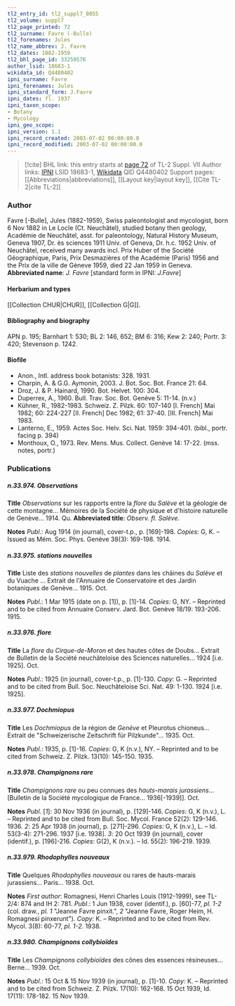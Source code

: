```yaml
---
tl2_entry_id: tl2_suppl7_0055
tl2_volume: suppl7
tl2_page_printed: 72
tl2_surname: Favre (-Bulle)
tl2_forenames: Jules
tl2_name_abbrev: J. Favre
tl2_dates: 1882-1959
tl2_bhl_page_id: 33259576
author_lsid: 18683-1
wikidata_id: Q4480402
ipni_surname: Favre
ipni_forenames: Jules
ipni_standard_form: J.Favre
ipni_dates: fl. 1937
ipni_taxon_scope: 
- Botany
- Mycology
ipni_geo_scope: 
ipni_version: 1.1
ipni_record_created: 2003-07-02 00:00:00.0
ipni_record_modified: 2003-07-02 00:00:00.0
---
```


> [!cite] BHL link: this entry starts at [page 72](https://www.biodiversitylibrary.org/page/33259576) of TL-2 Suppl. VII
> Author links: [IPNI](https://www.ipni.org/a/18683-1) LSID 18683-1, [Wikidata](https://www.wikidata.org/wiki/Q4480402) QID Q4480402
> Support pages: [[Abbreviations|abbreviations]], [[Layout key|layout key]], [[Cite TL-2|cite TL-2]]

### Author

Favre \[-Bulle\], Jules (1882-1959), Swiss paleontologist and mycologist, born 6 Nov 1882 in Le Locle (Ct. Neuchâtel), studied botany then geology, Académie de Neuchâtel, asst. for paleontology, Natural History Museum, Geneva 1907, Dr. ès sciences 1911 Univ. of Geneva, Dr. h.c. 1952 Univ. of Neuchâtel, received many awards incl. Prix Huber of the Société Géographique, Paris, Prix Desmazières of the Académie (Paris) 1956 and the Prix de la ville de Gèneve 1959, died 22 Jan 1959 in Geneva. 
**Abbreviated name**: *J. Favre* \[standard form in IPNI: *J.Favre*\]

#### Herbarium and types

[[Collection CHUR|CHUR]], [[Collection G|G]].

#### Bibliography and biography

APN p. 195; Barnhart 1: 530; BL 2: 146, 652; BM 6: 316; Kew 2: 240; Portr. 3: 420; Stevenson p. 1242.

#### Biofile

- Anon., Intl. address book botanists: 328. 1931.
- Charpin, A. & G.G. Aymonin, 2003. J. Bot. Soc. Bot. France 21: 64.
- Droz, J. & P. Hainard, 1990. Bot. Helvet. 100: 304.
- Duperrex, A., 1960. Bull. Trav. Soc. Bot. Genève 5: 11-14. (n.v.)
- Kühner, R., 1982-1983. Schweiz. Z. Pilzk. 60: 107-140 \[I. French\] Mai 1982; 60: 224-227 \[II. French\] Dec 1982; 61: 37-40. \[III. French\] Mai 1983.
- Lanterno, E., 1959. Actes Soc. Helv. Sci. Nat. 1959: 394-401. (bibl., portr. facing p. 394)
- Monthoux, O., 1973. Rev. Mens. Mus. Collect. Genève 14: 17-22. (mss. notes, portr.)

### Publications

##### n.33.974. Observations

**Title**
*Observations* sur les rapports entre la *flore* du *Salève* et la géologie de cette montagne... Mémoires de la Société de physique et d'histoire naturelle de Genève... 1914. Qu.
**Abbreviated title**: *Observ. fl. Salève*.

**Notes**
*Publ*.: Aug 1914 (in journal), cover-t.p., p. \[169\]-198. *Copies*: G, K. – Issued as Mém. Soc. Phys. Genève 38(3): 169-198. 1914.

##### n.33.975. stations nouvelles

**Title**
Liste des *stations nouvelles* de *plantes* dans les châines du *Salève* et du Vuache ... Extrait de l'Annuaire de Conservatoire et des Jardin botaniques de Genève... 1915. Oct.

**Notes**
*Publ*.: 1 Mar 1915 (date on p. \[1\]), p. \[1\]-14. *Copies*: G, NY. – Reprinted and to be cited from Annuaire Conserv. Jard. Bot. Genève 18/19: 193-206. 1915.

##### n.33.976. flore

**Title**
La *flore* du *Cirque-de-Moron* et des hautes côtes de Doubs... Extrait de Bulletin de la Société neuchâteloise des Sciences naturelles... 1924 \[i.e. 1925\]. Oct.

**Notes**
*Publ*.: 1925 (in journal), cover-t.p., p. \[1\]-130. *Copy*: G. – Reprinted and to be cited from Bull. Soc. Neuchâteloise Sci. Nat. 49: 1-130. 1924 \[i.e. 1925\].

##### n.33.977. Dochmiopus

**Title**
Les *Dochmiopus* de la région de *Genève* et Pleurotus chioneus... Extrait de "Schweizerische Zeitschrift für Pilzkunde"... 1935. Oct.

**Notes**
*Publ*.: 1935, p. \[1\]-16. *Copies*: G, K (n.v.), NY. – Reprinted and to be cited from Schweiz. Z. Pilzk. 13(10): 145-150. 1935.

##### n.33.978. Champignons rare

**Title**
*Champignons rare* ou peu connues des *hauts-marais jurassiens*... \[Bulletin de la Société mycologique de France... 1936\[-1939\]\]. Oct.

**Notes**
*Publ*. \[*1*\]: 30 Nov 1936 (in journal), p. \[129\]-146. *Copies*: G, K (n.v.), L. – Reprinted and to be cited from Bull. Soc. Mycol. France 52(2): 129-146. 1936.
*2*: 25 Apr 1938 (in journal), p. \[271\]-296. *Copies*: G, K (n.v.), L. – Id. 53(3-4): 271-296. 1937 \[i.e. 1938\].
*3*: 20 Oct 1939 (in journal), cover (identif.), p. \[196\]-216. *Copies*: G(2), K (n.v.). – Id. 55(2): 196-219. 1939.

##### n.33.979. Rhodophylles nouveaux

**Title**
Quelques *Rhodophylles nouveaux* ou rares de hauts-marais jurassiens... Paris... 1938. Oct.

**Notes**
*First author*: Romagnesi, Henri Charles Louis (1912-1999), see TL-2/4: 874 and IH 2: 781.
*Publ*.: 1 Jun 1938, cover (identif.), p. \[60\]-77, *pl. 1-2* (col. draw., *pl. 1* "Jeanne Favre pinxit.", *2* "Jeanne Favre, Roger Heim, H. Romagnesi pinxerunt"). *Copy*: K. – Reprinted and to be cited from Rev. Mycol. 3(8): 60-77, *pl. 1-2.* 1938.

##### n.33.980. Champignons collybioïdes

**Title**
Les *Champignons collybioïdes* des cônes des essences résineuses... Berne... 1939. Oct.

**Notes**
*Publ*.: 15 Oct & 15 Nov 1939 (in journal), p. \[1\]-10. *Copy*: K. – Reprinted and to be cited from Schweiz. Z. Pilzk. 17(10): 162-168. 15 Oct 1939, Id. 17(11): 178-182. 15 Nov 1939.

